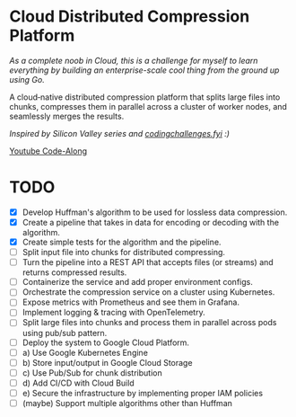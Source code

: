 # Cloud Distributed Compression Platform
_As a complete noob in Cloud, this is a challenge for myself to learn everything by building an enterprise-scale cool thing from the ground up using Go._

A cloud‑native distributed compression platform that splits large files into chunks, compresses them in parallel across a cluster of worker nodes, and seamlessly merges the results. 

_Inspired by Silicon Valley series and [codingchallenges.fyi](https://codingchallenges.fyi/challenges/challenge-huffman) :)_

[Youtube Code-Along](https://www.youtube.com/playlist?list=PLSg4pGV1EkBo1JCfXl4zZoHkbFe4zk_EL)

# TODO
- [X] Develop Huffman's algorithm to be used for lossless data compression.
- [X] Create a pipeline that takes in data for encoding or decoding with the algorithm.
- [X] Create simple tests for the algorithm and the pipeline.
- [ ] Split input file into chunks for distributed compressing.
- [ ] Turn the pipeline into a REST API that accepts files (or streams) and returns compressed results.
- [ ] Containerize the service and add proper environment configs.
- [ ] Orchestrate the compression service on a cluster using Kubernetes.
- [ ] Expose metrics with Prometheus and see them in Grafana.
- [ ] Implement logging & tracing with OpenTelemetry.
- [ ] Split large files into chunks and process them in parallel across pods using pub/sub pattern.
- [ ] Deploy the system to Google Cloud Platform.
- [ ] a) Use Google Kubernetes Engine
- [ ] b) Store input/output in Google Cloud Storage
- [ ] c) Use Pub/Sub for chunk distribution
- [ ] d) Add CI/CD with Cloud Build
- [ ] e) Secure the infrastructure by implementing proper IAM policies
- [ ] (maybe) Support multiple algorithms other than Huffman 
